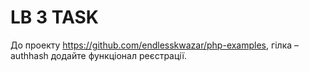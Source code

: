 # LB 3 TASK

До проекту https://github.com/endlesskwazar/php-examples, гілка – authhash додайте функціонал реєстрації.
